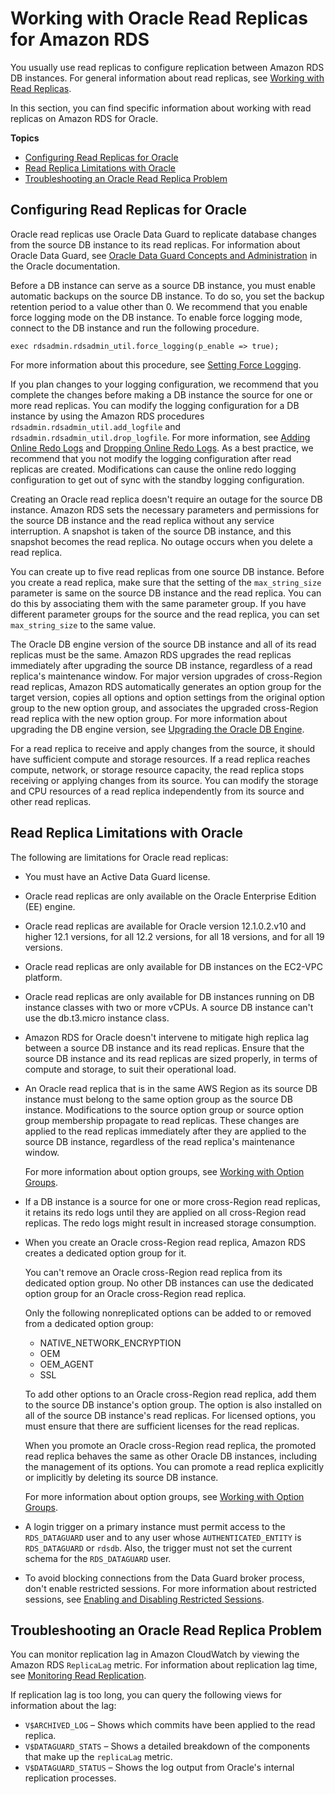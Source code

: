 # Working with Oracle Read Replicas for Amazon RDS<a name="oracle-read-replicas"></a>

You usually use read replicas to configure replication between Amazon RDS DB instances\. For general information about read replicas, see [Working with Read Replicas](USER_ReadRepl.md)\. 

In this section, you can find specific information about working with read replicas on Amazon RDS for Oracle\.

**Topics**
+ [Configuring Read Replicas for Oracle](#oracle-read-replicas.Configuration)
+ [Read Replica Limitations with Oracle](#oracle-read-replicas.limitations)
+ [Troubleshooting an Oracle Read Replica Problem](#oracle-read-replicas.troubleshooting)

## Configuring Read Replicas for Oracle<a name="oracle-read-replicas.Configuration"></a>

Oracle read replicas use Oracle Data Guard to replicate database changes from the source DB instance to its read replicas\. For information about Oracle Data Guard, see [Oracle Data Guard Concepts and Administration](https://docs.oracle.com/database/121/SBYDB/toc.htm) in the Oracle documentation\.

Before a DB instance can serve as a source DB instance, you must enable automatic backups on the source DB instance\. To do so, you set the backup retention period to a value other than 0\. We recommend that you enable force logging mode on the DB instance\. To enable force logging mode, connect to the DB instance and run the following procedure\. 

```
exec rdsadmin.rdsadmin_util.force_logging(p_enable => true);            
```

For more information about this procedure, see [Setting Force Logging](Appendix.Oracle.CommonDBATasks.Log.md#Appendix.Oracle.CommonDBATasks.SettingForceLogging)\.

If you plan changes to your logging configuration, we recommend that you complete the changes before making a DB instance the source for one or more read replicas\. You can modify the logging configuration for a DB instance by using the Amazon RDS procedures `rdsadmin.rdsadmin_util.add_logfile` and `rdsadmin.rdsadmin_util.drop_logfile`\. For more information, see [Adding Online Redo Logs](Appendix.Oracle.CommonDBATasks.Log.md#Appendix.Oracle.CommonDBATasks.RedoLogs) and [Dropping Online Redo Logs](Appendix.Oracle.CommonDBATasks.Log.md#Appendix.Oracle.CommonDBATasks.DroppingRedoLogs)\. As a best practice, we recommend that you not modify the logging configuration after read replicas are created\. Modifications can cause the online redo logging configuration to get out of sync with the standby logging configuration\. 

Creating an Oracle read replica doesn't require an outage for the source DB instance\. Amazon RDS sets the necessary parameters and permissions for the source DB instance and the read replica without any service interruption\. A snapshot is taken of the source DB instance, and this snapshot becomes the read replica\. No outage occurs when you delete a read replica\. 

You can create up to five read replicas from one source DB instance\. Before you create a read replica, make sure that the setting of the `max_string_size` parameter is same on the source DB instance and the read replica\. You can do this by associating them with the same parameter group\. If you have different parameter groups for the source and the read replica, you can set `max_string_size` to the same value\.

The Oracle DB engine version of the source DB instance and all of its read replicas must be the same\. Amazon RDS upgrades the read replicas immediately after upgrading the source DB instance, regardless of a read replica's maintenance window\. For major version upgrades of cross\-Region read replicas, Amazon RDS automatically generates an option group for the target version, copies all options and option settings from the original option group to the new option group, and associates the upgraded cross\-Region read replica with the new option group\. For more information about upgrading the DB engine version, see [Upgrading the Oracle DB Engine](USER_UpgradeDBInstance.Oracle.md)\.

For a read replica to receive and apply changes from the source, it should have sufficient compute and storage resources\. If a read replica reaches compute, network, or storage resource capacity, the read replica stops receiving or applying changes from its source\. You can modify the storage and CPU resources of a read replica independently from its source and other read replicas\. 

## Read Replica Limitations with Oracle<a name="oracle-read-replicas.limitations"></a>

The following are limitations for Oracle read replicas: 
+ You must have an Active Data Guard license\.
+ Oracle read replicas are only available on the Oracle Enterprise Edition \(EE\) engine\.
+ Oracle read replicas are available for Oracle version 12\.1\.0\.2\.v10 and higher 12\.1 versions, for all 12\.2 versions, for all 18 versions, and for all 19 versions\.
+ Oracle read replicas are only available for DB instances on the EC2\-VPC platform\.
+ Oracle read replicas are only available for DB instances running on DB instance classes with two or more vCPUs\. A source DB instance can't use the db\.t3\.micro instance class\.
+ Amazon RDS for Oracle doesn't intervene to mitigate high replica lag between a source DB instance and its read replicas\. Ensure that the source DB instance and its read replicas are sized properly, in terms of compute and storage, to suit their operational load\.
+ An Oracle read replica that is in the same AWS Region as its source DB instance must belong to the same option group as the source DB instance\. Modifications to the source option group or source option group membership propagate to read replicas\. These changes are applied to the read replicas immediately after they are applied to the source DB instance, regardless of the read replica's maintenance window\.

  For more information about option groups, see [Working with Option Groups](USER_WorkingWithOptionGroups.md)\.
+ If a DB instance is a source for one or more cross\-Region read replicas, it retains its redo logs until they are applied on all cross\-Region read replicas\. The redo logs might result in increased storage consumption\. 
+ When you create an Oracle cross\-Region read replica, Amazon RDS creates a dedicated option group for it\.

  You can't remove an Oracle cross\-Region read replica from its dedicated option group\. No other DB instances can use the dedicated option group for an Oracle cross\-Region read replica\.

  Only the following nonreplicated options can be added to or removed from a dedicated option group:
  + NATIVE\_NETWORK\_ENCRYPTION
  + OEM
  + OEM\_AGENT
  + SSL

  To add other options to an Oracle cross\-Region read replica, add them to the source DB instance's option group\. The option is also installed on all of the source DB instance's read replicas\. For licensed options, you must ensure that there are sufficient licenses for the read replicas\.

  When you promote an Oracle cross\-Region read replica, the promoted read replica behaves the same as other Oracle DB instances, including the management of its options\. You can promote a read replica explicitly or implicitly by deleting its source DB instance\.

  For more information about option groups, see [Working with Option Groups](USER_WorkingWithOptionGroups.md)\.
+ A login trigger on a primary instance must permit access to the `RDS_DATAGUARD` user and to any user whose `AUTHENTICATED_ENTITY` is `RDS_DATAGUARD` or `rdsdb`\. Also, the trigger must not set the current schema for the `RDS_DATAGUARD` user\.
+ To avoid blocking connections from the Data Guard broker process, don't enable restricted sessions\. For more information about restricted sessions, see [Enabling and Disabling Restricted Sessions](Appendix.Oracle.CommonDBATasks.System.md#Appendix.Oracle.CommonDBATasks.RestrictedSession)\.

## Troubleshooting an Oracle Read Replica Problem<a name="oracle-read-replicas.troubleshooting"></a>

You can monitor replication lag in Amazon CloudWatch by viewing the Amazon RDS `ReplicaLag` metric\. For information about replication lag time, see [Monitoring Read Replication](USER_ReadRepl.md#USER_ReadRepl.Monitoring)\.

If replication lag is too long, you can query the following views for information about the lag:
+ `V$ARCHIVED_LOG` – Shows which commits have been applied to the read replica\.
+ `V$DATAGUARD_STATS` – Shows a detailed breakdown of the components that make up the `replicaLag` metric\.
+ `V$DATAGUARD_STATUS` – Shows the log output from Oracle's internal replication processes\.